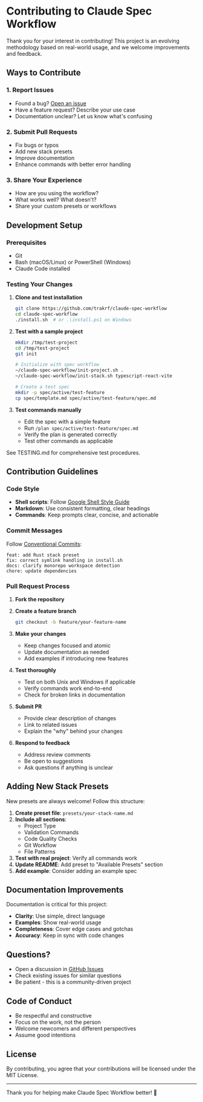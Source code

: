 # Contributing to Claude Spec Workflow

Thank you for your interest in contributing! This project is an evolving methodology based on real-world usage, and we welcome improvements and feedback.

## Ways to Contribute

### 1. Report Issues
- Found a bug? [Open an issue](https://github.com/trakrf/claude-spec-workflow/issues)
- Have a feature request? Describe your use case
- Documentation unclear? Let us know what's confusing

### 2. Submit Pull Requests
- Fix bugs or typos
- Add new stack presets
- Improve documentation
- Enhance commands with better error handling

### 3. Share Your Experience
- How are you using the workflow?
- What works well? What doesn't?
- Share your custom presets or workflows

## Development Setup

### Prerequisites
- Git
- Bash (macOS/Linux) or PowerShell (Windows)
- Claude Code installed

### Testing Your Changes

1. **Clone and test installation**
   ```bash
   git clone https://github.com/trakrf/claude-spec-workflow
   cd claude-spec-workflow
   ./install.sh  # or .\install.ps1 on Windows
   ```

2. **Test with a sample project**
   ```bash
   mkdir /tmp/test-project
   cd /tmp/test-project
   git init

   # Initialize with spec workflow
   ~/claude-spec-workflow/init-project.sh .
   ~/claude-spec-workflow/init-stack.sh typescript-react-vite

   # Create a test spec
   mkdir -p spec/active/test-feature
   cp spec/template.md spec/active/test-feature/spec.md
   ```

3. **Test commands manually**
   - Edit the spec with a simple feature
   - Run `/plan spec/active/test-feature/spec.md`
   - Verify the plan is generated correctly
   - Test other commands as applicable

See TESTING.md for comprehensive test procedures.

## Contribution Guidelines

### Code Style
- **Shell scripts**: Follow [Google Shell Style Guide](https://google.github.io/styleguide/shellguide.html)
- **Markdown**: Use consistent formatting, clear headings
- **Commands**: Keep prompts clear, concise, and actionable

### Commit Messages
Follow [Conventional Commits](https://www.conventionalcommits.org/):
```
feat: add Rust stack preset
fix: correct symlink handling in install.sh
docs: clarify monorepo workspace detection
chore: update dependencies
```

### Pull Request Process

1. **Fork the repository**
2. **Create a feature branch**
   ```bash
   git checkout -b feature/your-feature-name
   ```

3. **Make your changes**
   - Keep changes focused and atomic
   - Update documentation as needed
   - Add examples if introducing new features

4. **Test thoroughly**
   - Test on both Unix and Windows if applicable
   - Verify commands work end-to-end
   - Check for broken links in documentation

5. **Submit PR**
   - Provide clear description of changes
   - Link to related issues
   - Explain the "why" behind your changes

6. **Respond to feedback**
   - Address review comments
   - Be open to suggestions
   - Ask questions if anything is unclear

## Adding New Stack Presets

New presets are always welcome! Follow this structure:

1. **Create preset file**: `presets/your-stack-name.md`
2. **Include all sections**:
   - Project Type
   - Validation Commands
   - Code Quality Checks
   - Git Workflow
   - File Patterns
3. **Test with real project**: Verify all commands work
4. **Update README**: Add preset to "Available Presets" section
5. **Add example**: Consider adding an example spec

## Documentation Improvements

Documentation is critical for this project:
- **Clarity**: Use simple, direct language
- **Examples**: Show real-world usage
- **Completeness**: Cover edge cases and gotchas
- **Accuracy**: Keep in sync with code changes

## Questions?

- Open a discussion in [GitHub Issues](https://github.com/trakrf/claude-spec-workflow/issues)
- Check existing issues for similar questions
- Be patient - this is a community-driven project

## Code of Conduct

- Be respectful and constructive
- Focus on the work, not the person
- Welcome newcomers and different perspectives
- Assume good intentions

## License

By contributing, you agree that your contributions will be licensed under the MIT License.

---

Thank you for helping make Claude Spec Workflow better! 🚀
